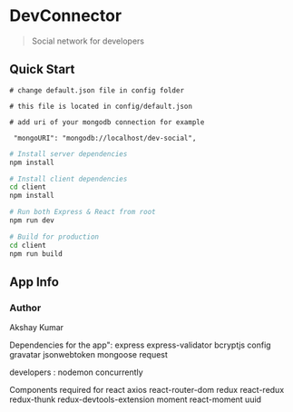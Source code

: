 # DevConnector
> Social network for developers


## Quick Start

```
# change default.json file in config folder

# this file is located in config/default.json

# add uri of your mongodb connection for example

 "mongoURI": "mongodb://localhost/dev-social",

```

```bash
# Install server dependencies
npm install

# Install client dependencies
cd client
npm install

# Run both Express & React from root
npm run dev

# Build for production
cd client
npm run build
```

## App Info

### Author



Akshay Kumar

Dependencies for the app":
express
express-validator
bcryptjs
config
gravatar
jsonwebtoken
mongoose
request

developers :
nodemon
concurrently

Components required for react
axios react-router-dom redux react-redux redux-thunk redux-devtools-extension moment react-moment uuid
